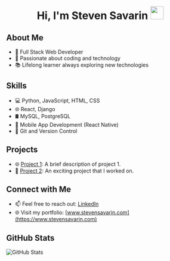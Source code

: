<h1 align="center"><b>Hi, I'm Steven Savarin </b><img src="https://media.giphy.com/media/hvRJCLFzcasrR4ia7z/giphy.gif" width="35"></h1>

## About Me
- 🌟 Full Stack Web Developer
- 🚀 Passionate about coding and technology
- 📚 Lifelong learner always exploring new technologies

## Skills
- 💻 Python, JavaScript, HTML, CSS
- 🌐 React, Django
- 🛢️ MySQL, PostgreSQL
- 📱 Mobile App Development (React Native)
- 🚀 Git and Version Control

## Projects
- 🌐 [Project 1](link-to-project-1): A brief description of project 1.
- 🌟 [Project 2](link-to-project-2): An exciting project that I worked on.

## Connect with Me
- 📫 Feel free to reach out: [LinkedIn](https://www.linkedin.com/in/your-profile)
- 🌐 Visit my portfolio: [www.stevensavarin.com](https://www.stevensavarin.com)

## GitHub Stats
![GitHub Stats](https://github-readme-stats.vercel.app/api?username=your-username&show_icons=true&theme=dark)

